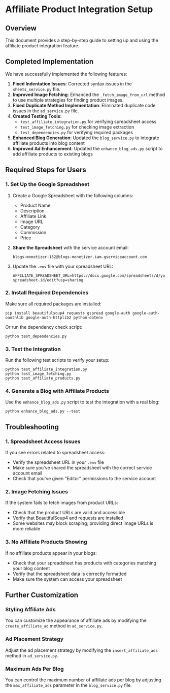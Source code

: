 # Affiliate Product Integration Setup

## Overview

This document provides a step-by-step guide to setting up and using the affiliate product integration feature.

## Completed Implementation

We have successfully implemented the following features:

1. **Fixed Indentation Issues**: Corrected syntax issues in the `sheets_service.py` file.
2. **Improved Image Fetching**: Enhanced the `_fetch_image_from_url` method to use multiple strategies for finding product images.
3. **Fixed Duplicate Method Implementation**: Eliminated duplicate code issues in the `ad_service.py` file.
4. **Created Testing Tools**:
   - `test_affiliate_integration.py` for verifying spreadsheet access
   - `test_image_fetching.py` for checking image extraction
   - `test_dependencies.py` for verifying required packages
5. **Enhanced Blog Generation**: Updated the `blog_service.py` to integrate affiliate products into blog content
6. **Improved Ad Enhancement**: Updated the `enhance_blog_ads.py` script to add affiliate products to existing blogs

## Required Steps for Users

### 1. Set Up the Google Spreadsheet

1. Create a Google Spreadsheet with the following columns:

   - Product Name
   - Description
   - Affiliate Link
   - Image URL
   - Category
   - Commission
   - Price

2. **Share the Spreadsheet** with the service account email:
   ```
   blogs-monetizer-152@blogs-monetizer.iam.gserviceaccount.com
   ```
3. Update the `.env` file with your spreadsheet URL:
   ```
   AFFILIATE_SPREADSHEET_URL=https://docs.google.com/spreadsheets/d/your-spreadsheet-id/edit?usp=sharing
   ```

### 2. Install Required Dependencies

Make sure all required packages are installed:

```
pip install beautifulsoup4 requests gspread google-auth google-auth-oauthlib google-auth-httplib2 python-dotenv
```

Or run the dependency check script:

```
python test_dependencies.py
```

### 3. Test the Integration

Run the following test scripts to verify your setup:

```
python test_affiliate_integration.py
python test_image_fetching.py
python test_affiliate_products.py
```

### 4. Generate a Blog with Affiliate Products

Use the `enhance_blog_ads.py` script to test the integration with a real blog:

```
python enhance_blog_ads.py --test
```

## Troubleshooting

### 1. Spreadsheet Access Issues

If you see errors related to spreadsheet access:

- Verify the spreadsheet URL in your `.env` file
- Make sure you've shared the spreadsheet with the correct service account email
- Check that you've given "Editor" permissions to the service account

### 2. Image Fetching Issues

If the system fails to fetch images from product URLs:

- Check that the product URLs are valid and accessible
- Verify that BeautifulSoup4 and requests are installed
- Some websites may block scraping; providing direct image URLs is more reliable

### 3. No Affiliate Products Showing

If no affiliate products appear in your blogs:

- Check that your spreadsheet has products with categories matching your blog content
- Verify that the spreadsheet data is correctly formatted
- Make sure the system can access your spreadsheet

## Further Customization

### Styling Affiliate Ads

You can customize the appearance of affiliate ads by modifying the `create_affiliate_ad` method in `ad_service.py`.

### Ad Placement Strategy

Adjust the ad placement strategy by modifying the `insert_affiliate_ads` method in `ad_service.py`.

### Maximum Ads Per Blog

You can control the maximum number of affiliate ads per blog by adjusting the `max_affiliate_ads` parameter in the `blog_service.py` file.
